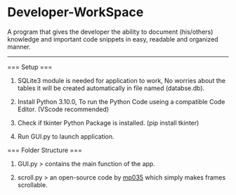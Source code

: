 # Developer-WorkSpace
A program that gives the developer the ability to document (his/others) knowledge and important code snippets in easy, readable and organized manner.

<hr>

=== Setup ===
1) SQLite3 module is needed for application to work, No worries about the tables it will be created automatically in file named (databse.db).

3) Install Python 3.10.0, To run the Python Code useing a compatible Code Editor. (VScode recommended)

4) Check if tkinter Python Package is installed. (pip install tkinter)  

6) Run GUI.py to launch application.

=== Folder Structure ===
1) GUI.py > contains the main function of the app.

2) scroll.py > an open-source code by [mp035](https://gist.github.com/mp035/9f2027c3ef9172264532fcd6262f3b01) which simply makes frames scrollable.
